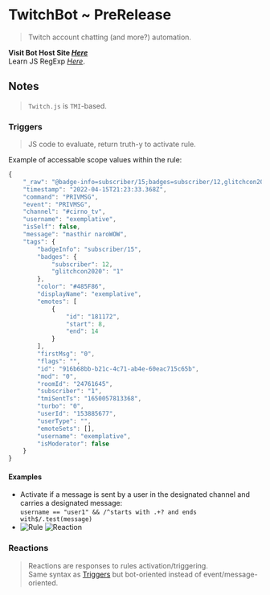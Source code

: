 # TwitchBot ~ PreRelease

> Twitch account chatting (and more?) automation.

**Visit Bot Host Site _[Here](https://valen-h.github.io/TwitchBot/TwitchBot.html "GitHub Pages")_**  
Learn JS RegExp _[Here](https://developer.mozilla.org/en-US/docs/Web/JavaScript/Reference/Global_Objects/RegExp "JS RegEx MDN")_.

## Notes

> `Twitch.js` is `TMI`-based.

### Triggers

> JS code to evaluate, return truth-y to activate rule.

Example of accessable scope values within the rule:
```javascript
{
	"_raw": "@badge-info=subscriber/15;badges=subscriber/12,glitchcon2020/1;color=#485F86;display-name=exemplative;emotes=181172:8-14;first-msg=0;flags=;id=916b68bb-b21c-4c71-ab4e-60eac715c65b;mod=0;room-id=24761645;subscriber=1;tmi-sent-ts=1650057813368;turbo=0;user-id=153885677;user-type= :exemplative!exemplative@exemplative.tmi.twitch.tv PRIVMSG #cirno_tv :masthir naroWOW",
	"timestamp": "2022-04-15T21:23:33.368Z",
	"command": "PRIVMSG",
	"event": "PRIVMSG",
	"channel": "#cirno_tv",
	"username": "exemplative",
	"isSelf": false,
	"message": "masthir naroWOW",
	"tags": {
		"badgeInfo": "subscriber/15",
		"badges": {
			"subscriber": 12,
			"glitchcon2020": "1"
		},
		"color": "#485F86",
		"displayName": "exemplative",
		"emotes": [
			{
				"id": "181172",
				"start": 8,
				"end": 14
			}
		],
		"firstMsg": "0",
		"flags": "",
		"id": "916b68bb-b21c-4c71-ab4e-60eac715c65b",
		"mod": "0",
		"roomId": "24761645",
		"subscriber": "1",
		"tmiSentTs": "1650057813368",
		"turbo": "0",
		"userId": "153885677",
		"userType": "",
		"emoteSets": [],
		"username": "exemplative",
		"isModerator": false
	}
}
```

#### Examples

* Activate if a message is sent by a user in the designated channel and carries a designated message:  
   `username == "user1" && /^starts with .+? and ends with$/.test(message)`
* ![Rule](https://gcdnb.pbrd.co/images/UlR6NcwQkFMk.png?o=1)
  ![Reaction](https://gcdnb.pbrd.co/images/n2uY8uVVo1CF.png?o=1)

### Reactions

> Reactions are responses to rules activation/triggering.  
> Same syntax as [Triggers](#triggers "Triggers") but bot-oriented instead of event/message-oriented.
